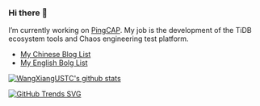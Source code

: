 ### Hi there 👋

I’m currently working on [PingCAP](https://pingcap.com/). My job is the development of the TiDB ecosystem tools and Chaos engineering test platform.

- [My Chinese Blog List](./zh_blog_list.md)
- [My English Bolg List](./en_blog_list.md)

[![WangXiangUSTC's github stats](https://github-readme-stats.vercel.app/api?username=WangXiangUSTC&show_icons=true&&count_private=true)](https://github.com/anuraghazra/github-readme-stats)

[![GitHub Trends SVG](https://api.githubtrends.io/user/svg/WangXiangUSTC/repos?time_range=one_year&theme=classic)](https://githubtrends.io)
